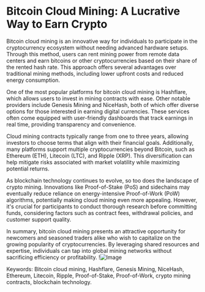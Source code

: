 # Bitcoin Cloud Mining: A Lucrative Way to Earn Crypto

Bitcoin cloud mining is an innovative way for individuals to participate in the cryptocurrency ecosystem without needing advanced hardware setups. Through this method, users can rent mining power from remote data centers and earn bitcoins or other cryptocurrencies based on their share of the rented hash rate. This approach offers several advantages over traditional mining methods, including lower upfront costs and reduced energy consumption.

One of the most popular platforms for bitcoin cloud mining is Hashflare, which allows users to invest in mining contracts with ease. Other notable providers include Genesis Mining and NiceHash, both of which offer diverse options for those interested in earning digital currencies. These services often come equipped with user-friendly dashboards that track earnings in real time, providing transparency and convenience.

Cloud mining contracts typically range from one to three years, allowing investors to choose terms that align with their financial goals. Additionally, many platforms support multiple cryptocurrencies beyond Bitcoin, such as Ethereum (ETH), Litecoin (LTC), and Ripple (XRP). This diversification can help mitigate risks associated with market volatility while maximizing potential returns.

As blockchain technology continues to evolve, so too does the landscape of crypto mining. Innovations like Proof-of-Stake (PoS) and sidechains may eventually reduce reliance on energy-intensive Proof-of-Work (PoW) algorithms, potentially making cloud mining even more appealing. However, it's crucial for participants to conduct thorough research before committing funds, considering factors such as contract fees, withdrawal policies, and customer support quality.

In summary, bitcoin cloud mining presents an attractive opportunity for newcomers and seasoned traders alike who wish to capitalize on the growing popularity of cryptocurrencies. By leveraging shared resources and expertise, individuals can tap into global mining networks without sacrificing efficiency or profitability. !![Image](https://github.com/user-attachments/assets/3be06921-4469-491d-bd37-5f14c53422b7)

Keywords: Bitcoin cloud mining, Hashflare, Genesis Mining, NiceHash, Ethereum, Litecoin, Ripple, Proof-of-Stake, Proof-of-Work, crypto mining contracts, blockchain technology.
